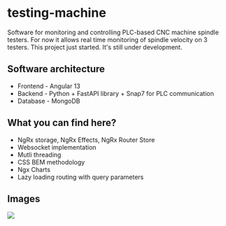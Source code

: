 # testing-machine

Software for monitoring and controlling PLC-based CNC machine spindle testers. 
For now it allows real time monitoring of spindle velocity on 3 testers.
This project just started. It's still under development.

## Software architecture
- Frontend - Angular 13
- Backend - Python + FastAPI library + Snap7 for PLC communication
- Database - MongoDB


## What you can find here?
- NgRx storage, NgRx Effects, NgRx Router Store
- Websocket implementation
- Mutli threading
- CSS BEM methodology
- Ngx Charts
- Lazy loading routing with query parameters

## Images
![](https://i.imgur.com/fHZTEkl.jpg)
